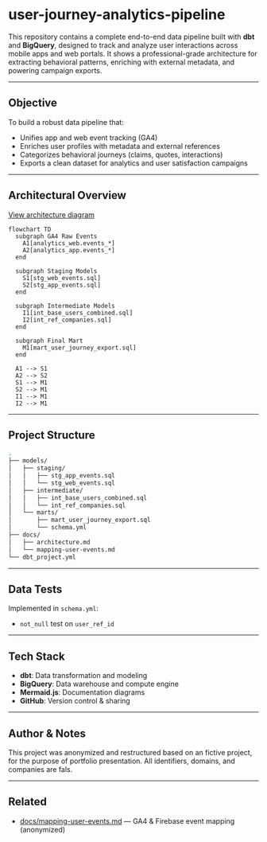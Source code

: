# user-journey-analytics-pipeline

This repository contains a complete end-to-end data pipeline built with **dbt** and **BigQuery**, designed to track and analyze user interactions across mobile apps and web portals. It shows a professional-grade architecture for extracting behavioral patterns, enriching with external metadata, and powering campaign exports.

---

##  Objective

To build a robust data pipeline that:
- Unifies app and web event tracking (GA4)
- Enriches user profiles with metadata and external references
- Categorizes behavioral journeys (claims, quotes, interactions)
- Exports a clean dataset for analytics and user satisfaction campaigns

---

## Architectural Overview

 [View architecture diagram](./docs/architecture.md)

```mermaid
flowchart TD
  subgraph GA4 Raw Events
    A1[analytics_web.events_*]
    A2[analytics_app.events_*]
  end

  subgraph Staging Models
    S1[stg_web_events.sql]
    S2[stg_app_events.sql]
  end

  subgraph Intermediate Models
    I1[int_base_users_combined.sql]
    I2[int_ref_companies.sql]
  end

  subgraph Final Mart
    M1[mart_user_journey_export.sql]
  end

  A1 --> S1
  A2 --> S2
  S1 --> M1
  S2 --> M1
  I1 --> M1
  I2 --> M1
```

---

##  Project Structure

```bash
.
├── models/
│   ├── staging/
│   │   ├── stg_app_events.sql
│   │   └── stg_web_events.sql
│   ├── intermediate/
│   │   ├── int_base_users_combined.sql
│   │   └── int_ref_companies.sql
│   └── marts/
│       ├── mart_user_journey_export.sql
│       └── schema.yml
├── docs/
│   ├── architecture.md
│   └── mapping-user-events.md
└── dbt_project.yml
```

---

## Data Tests

Implemented in `schema.yml`:
- `not_null` test on `user_ref_id`

---

## Tech Stack

- **dbt**: Data transformation and modeling
- **BigQuery**: Data warehouse and compute engine
- **Mermaid.js**: Documentation diagrams
- **GitHub**: Version control & sharing

---

## Author & Notes

This project was anonymized and restructured based on an fictive project, for the purpose of portfolio presentation. All identifiers, domains, and companies are fals.

---

##  Related

- [docs/mapping-user-events.md](./docs/mapping-user-events.md) — GA4 & Firebase event mapping (anonymized)
